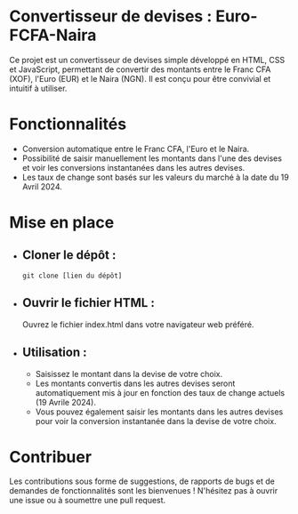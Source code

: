 # Convertisseur de devises : Euro-FCFA-Naira

Ce projet est un convertisseur de devises simple développé en HTML, CSS et JavaScript, permettant de convertir des montants entre le Franc CFA (XOF), l'Euro (EUR) et le Naira (NGN). Il est conçu pour être convivial et intuitif à utiliser.

# Fonctionnalités
  
  * Conversion automatique entre le Franc CFA, l'Euro et le Naira.
  * Possibilité de saisir manuellement les montants dans l'une des devises et voir les conversions instantanées dans les autres devises.
  * Les taux de change sont basés sur les valeurs du marché à la date du 19 Avril 2024.

# Mise en place
  * ## Cloner le dépôt :

    `` git clone [lien du dépôt] ``

  * ## Ouvrir le fichier HTML :

    Ouvrez le fichier index.html dans votre navigateur web préféré.

  * ## Utilisation :
      
      * Saisissez le montant dans la devise de votre choix.
      * Les montants convertis dans les autres devises seront automatiquement mis à jour en fonction des taux de change actuels (19 Avrile 2024).
      * Vous pouvez également saisir les montants dans les autres devises pour voir la conversion instantanée dans la devise de votre choix.
  
# Contribuer
  
  Les contributions sous forme de suggestions, de rapports de bugs et de demandes de fonctionnalités sont les bienvenues ! N'hésitez pas à ouvrir une issue ou à soumettre une pull request.

